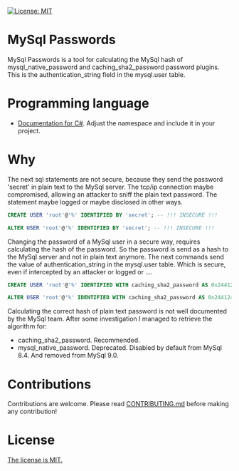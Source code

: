[![License: MIT](https://img.shields.io/badge/License-MIT-yellow.svg)](https://github.com/MircoBabin/MySqlPasswords/blob/master/LICENSE.md)

# MySql Passwords
MySql Passwords is a tool for calculating the MySql hash of mysql_native_password and caching_sha2_password password plugins. This is the authentication_string field in the mysql.user table.

# Programming language

- [Documentation for C#](docs/CSharp.cs). Adjust the namespace and include it in your project.

# Why

The next sql statements are not secure, because they send the password 'secret' in plain text to the MySql server. The tcp/ip connection maybe compromised, allowing an attacker to sniff the plain text password. The statement maybe logged or maybe disclosed in other ways.

```sql
CREATE USER 'root'@'%' IDENTIFIED BY 'secret'; -- !!! INSECURE !!!

ALTER USER 'root'@'%' IDENTIFIED BY 'secret'; -- !!! INSECURE !!!
```

Changing the password of a MySql user in a secure way, requires calculating the hash of the password. So the password is send as a hash to the MySql server and not in plain text anymore. The next commands send the value of authentication_string in the mysql.user table. Which is secure, even if intercepted by an attacker or logged or ....

```sql
CREATE USER 'root'@'%' IDENTIFIED WITH caching_sha2_password AS 0x24412430303524517D22565B3D67635E4136625E414272223A522F373248496B496B7368563976366D73677476794E6F574C6C4346554662416E66753746637958455047332E;

ALTER USER 'root'@'%' IDENTIFIED WITH caching_sha2_password AS 0x24412430303524517D22565B3D67635E4136625E414272223A522F373248496B496B7368563976366D73677476794E6F574C6C4346554662416E66753746637958455047332E;
```

Calculating the correct hash of plain text password is not well documented by the MySql team. After some investigation I managed to retrieve the algorithm for:

- caching_sha2_password. Recommended.
- mysql_native_password. Deprecated. Disabled by default from MySql 8.4. And removed from MySql 9.0.

# Contributions
Contributions are welcome. Please read [CONTRIBUTING.md](CONTRIBUTING.md "contributing") before making any contribution!

# License
[The license is MIT.](LICENSE.md "license")





